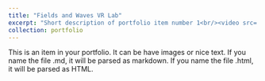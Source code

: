 ```yaml
---
title: "Fields and Waves VR Lab"
excerpt: "Short description of portfolio item number 1<br/><video src='videos/MM25 2019-09-22 21-28-25.mp4'>"
collection: portfolio
---
```


This is an item in your portfolio. It can be have images or nice text. If you name the file .md, it will be parsed as markdown. If you name the file .html, it will be parsed as HTML. 
